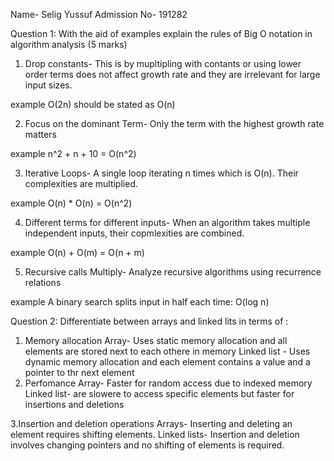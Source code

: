 Name- Selig Yussuf
Admission No- 191282

Question 1: With the aid of examples explain the rules of Big O notation in algorithm analysis (5 marks)

1. Drop constants- This is by mupltipling with contants or using lower order terms does not affect growth rate and they are irrelevant for large input sizes.

example
O(2n) should be stated as O(n)

2. Focus on the dominant Term- Only the term with the highest growth rate matters

example
n^2 + n + 10 = O(n^2)

3. Iterative Loops- A single loop iterating n times which is O(n). Their complexities are multiplied.

example
O(n) * O(n) = O(n^2)

4. Different terms for different inputs- When an algorithm takes multiple independent inputs, their copmlexities are combined.

example
O(n) + O(m) = O(n + m)

5. Recursive calls Multiply- Analyze recursive algorithms using recurrence relations

example
A binary search splits input in half each time: O(log n)


Question 2: Differentiate between arrays and linked lits in terms of :

1. Memory allocation
Array- Uses static memory allocation and all elements are stored next to each othere in memory
Linked list - Uses dynamic memory allocation and each element contains a value and a pointer to thr next element
2. Perfomance
Array- Faster for random access due to indexed memory
Linked list- are slowere to access specific elements but faster for insertions and deletions

3.Insertion and deletion operations
Arrays- Inserting and deleting an element requires shifting elements.
Linked lists- Insertion and deletion involves changing pointers and no shifting of elements is required.